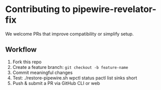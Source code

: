 # Contributing to pipewire-revelator-fix

We welcome PRs that improve compatibility or simplify setup.

## Workflow
1. Fork this repo
2. Create a feature branch: `git checkout -b feature-name`
3. Commit meaningful changes
4. Test:
   ./restore-pipewire.sh
   wpctl status
   pactl list sinks short
5. Push & submit a PR via GitHub CLI or web
